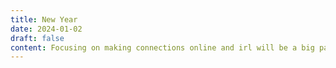 ```yaml
---
title: New Year
date: 2024-01-02
draft: false
content: Focusing on making connections online and irl will be a big part of this year. I'm going to give less thought to how I engage with people online. I'll support the interesting and post like I'm writing in a diary. 🤝
---
```

